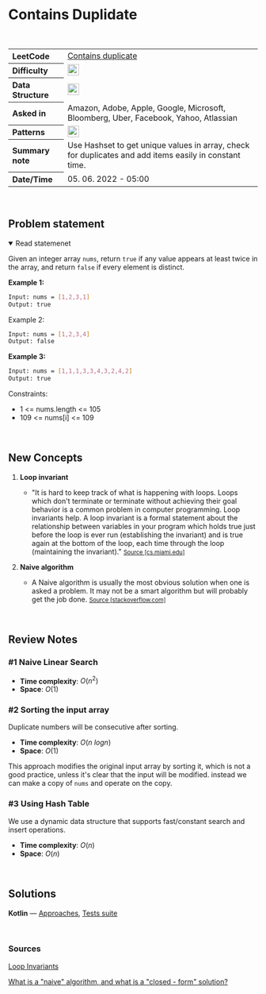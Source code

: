# Contains Duplidate

<br>

<table style="text-align: left;">
  <tr>
    <th>LeetCode</th>
    <td><a href="https://leetcode.com/problems/contains-duplicate/" target="_blank">Contains duplicate</a></td>
  </tr>
  <tr>
    <th>Difficulty</th>
    <td>
    <img src="https://img.shields.io/badge/Easy-1faf25.svg" height="23"/>
    </td>
  </tr>
  <tr>
    <th>Data Structure</th>
    <td>
    <img src="https://img.shields.io/badge/Arrays-333333.svg" height="23"/>
    </td>
  </tr>
  <tr>
    <th>Asked in</th>
    <td>
    Amazon, Adobe, Apple, Google, Microsoft, Bloomberg, Uber, Facebook, Yahoo, Atlassian
    </td>
  </tr>
  <tr>
    <th>Patterns</th>
    <td>
      <img src="https://img.shields.io/badge/HashSet-69314C.svg" height="23"/>
    </td>
  </tr>

  <tr>
    <th>Summary note</th>
    <td>
      Use Hashset to get unique values in array, check for duplicates and add items easily in constant time.
    </td>
  </tr>
  
  <tr>
    <th>Date/Time</th>
    <td>
      05. 06. 2022 - 05:00
    </td>
  </tr>


</table>


<br>

## Problem statement
<details open>
   <summary>Read statemenet</summary>

Given an integer array `nums`, return `true` if any value appears at least twice in the array, and return `false` if every element is distinct.

**Example 1:**
```bash
Input: nums = [1,2,3,1]
Output: true
```

Example 2:
```bash
Input: nums = [1,2,3,4]
Output: false
```

**Example 3:**
```bash
Input: nums = [1,1,1,3,3,4,3,2,4,2]
Output: true
```

Constraints:
- 1 <= nums.length <= 105
- 109 <= nums[i] <= 109

</details>

<br>

## New Concepts

1. **Loop invariant**
   - "It is hard to keep track of what is happening with loops. Loops which don't terminate or terminate without achieving their goal behavior is a common problem in computer programming. Loop invariants help. A loop invariant is a formal statement about the relationship between variables in your program which holds true just before the loop is ever run (establishing the invariant) and is true again at the bottom of the loop, each time through the loop (maintaining the invariant)." <small><a href="#">Source [cs.miami.edu]</a></small>

2. **Naive algorithm**
   - A Naive algorithm is usually the most obvious solution when one is asked a problem. It may not be a smart algorithm but will probably get the job done. <small><a href="#">Source [stackoverflow.com]</a></small>

<br>

## Review Notes

### #1 Naive Linear Search

- **Time complexity**: $O(n^2)$ 
- **Space**: $O(1)$ 


### #2 Sorting the input array

Duplicate numbers will be consecutive after sorting.

- **Time complexity**: $O(n \ logn)$ 
- **Space**: $O(1)$ 

This approach modifies the original input array by sorting it, which is not a good practice, unless it's clear that the input will be modified. 
instead we can make a copy of `nums` and operate on the copy.



### #3 Using Hash Table

We use a dynamic data structure that supports fast/constant search and insert operations.

- **Time complexity**: $O(n)$ 
- **Space**: $O(n)$ 



<br>




## Solutions

**Kotlin** — [Approaches](../../../solutions/leetcode/blind75/src/main/kotlin/xyz/grind/coding/easy/ContainsDuplicate.kt), [Tests suite](../../../solutions/leetcode/blind75/src/test/kotlin/easy/ContainsDuplicateTest.kt)




<br>


### Sources
[Loop Invariants](https://www.cs.miami.edu/home/burt/learning/Math120.1/Notes/LoopInvar.html)

[What is a "naive" algorithm, and what is a "closed - form" solution?](https://stackoverflow.com/a/5700793)
